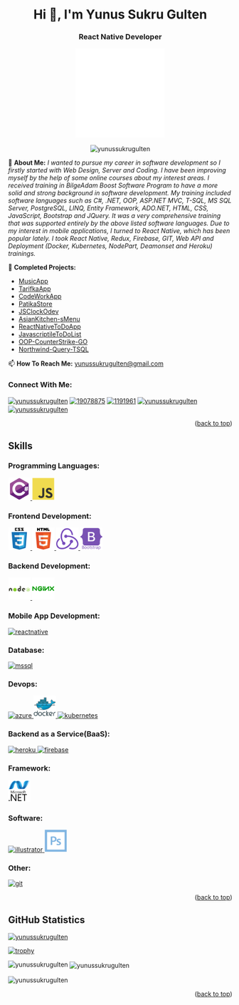 <h1 align="center">Hi 👋, I'm Yunus Sukru Gulten</h1>
<h3 align="center">React Native Developer</h3>
<p align="center"> <img src="https://github.com/yunussukrugulten/yunussukrugulten/blob/main/React.gif" alt="react-native" width=200 height=200 /> </p>
<p align="center"> <img src="https://komarev.com/ghpvc/?username=yunussukrugulten&label=Profile%20views&color=0e75b6&style=flat" alt="yunussukrugulten" /> </p>

💬 **About Me:** *I wanted to pursue my career in software development so I firstly started with Web Design, Server and Coding. I have been improving myself by the help of some online courses about my interest areas. I received training in BilgeAdam Boost Software Program to have a more solid and strong background in software development. My training included software languages such as C#, .NET, OOP, ASP.NET MVC, T-SQL, MS SQL Server, PostgreSQL, LINQ, Entity Framework, ADO.NET, HTML, CSS, JavaScript, Bootstrap and JQuery. It was a very comprehensive training that was supported entirely by the above listed software languages. Due to my interest in mobile applications, I turned to React Native, which has been popular lately. I took React Native, Redux, Firebase, GIT, Web API and Deployment (Docker, Kubernetes, NodePart, Deamonset and Heroku) trainings.*

🔭 **Completed Projects:**
- [MusicApp](https://github.com/yunussukrugulten/MusicApp)
- [TarifkaApp](https://github.com/yunussukrugulten/TarifkaApp)
- [CodeWorkApp](https://github.com/yunussukrugulten/CodeWorkApp)
- [PatikaStore](https://github.com/yunussukrugulten/PatikaStore)
- [JSClockOdev](https://github.com/yunussukrugulten/JSClockOdev)
- [AsianKitchen-sMenu](https://github.com/yunussukrugulten/AsianKitchen-sMenu)
- [ReactNativeToDoApp](https://github.com/yunussukrugulten/ReactNativeToDoApp)
- [JavascriptileToDoList](https://github.com/yunussukrugulten/JavascriptileToDoList)
- [OOP-CounterStrike-GO](https://github.com/yunussukrugulten/OOP-CounterStrike-GO)
- [Northwind-Query-TSQL](https://github.com/yunussukrugulten/Northwind-Query-TSQL)

📫 **How To Reach Me:** yunussukrugulten@gmail.com

<h3 align="left">Connect With Me:</h3>
<p align="left">
<a href="https://linkedin.com/in/yunussukrugulten" target="blank"><img align="center" src="https://raw.githubusercontent.com/rahuldkjain/github-profile-readme-generator/master/src/images/icons/Social/linked-in-alt.svg" alt="yunussukrugulten" height="25" width="25" /></a>
<a href="https://stackoverflow.com/users/19078875" target="blank"><img align="center" src="https://raw.githubusercontent.com/rahuldkjain/github-profile-readme-generator/master/src/images/icons/Social/stack-overflow.svg" alt="19078875" height="25" width="25" /></a>  
<a href="https://meta.stackexchange.com/users/1191961" target="blank"><img align="center" src="https://upload.wikimedia.org/wikipedia/commons/thumb/e/e0/Stack_Exchange_icon.svg/768px-Stack_Exchange_icon.svg.png?20190928184426" alt="1191961" height="25" width="25" /></a>  
<a href="https://instagram.com/yunussukrugulten" target="blank"><img align="center" src="https://raw.githubusercontent.com/rahuldkjain/github-profile-readme-generator/master/src/images/icons/Social/instagram.svg" alt="yunussukrugulten" height="25" width="25" /></a>
<a href="https://www.hackerrank.com/yunussukrugulten" target="blank"><img align="center" src="https://raw.githubusercontent.com/rahuldkjain/github-profile-readme-generator/master/src/images/icons/Social/hackerrank.svg" alt="yunussukrugulten" height="25" width="25" /></a>
</p>

<p align="right">(<a href="#top">back to top</a>)</p>

<h2 align="left">Skills</h3></p>

<h3 align="left">Programming Languages:</h3>
<p align="left">
  <a href="https://www.w3schools.com/cs/" target="_blank" rel="noreferrer"> <img src="https://raw.githubusercontent.com/devicons/devicon/master/icons/csharp/csharp-original.svg" alt="csharp" width="50" height="50"/> </a> <a href="https://developer.mozilla.org/en-US/docs/Web/JavaScript" target="_blank" rel="noreferrer"> <img src="https://raw.githubusercontent.com/devicons/devicon/master/icons/javascript/javascript-original.svg" alt="javascript" width="50" height="50"/> </a>
</p>

<h3 align="left">Frontend Development:</h3>
<p align="left">  
  <a href="https://www.w3schools.com/css/" target="_blank" rel="noreferrer"> <img src="https://raw.githubusercontent.com/devicons/devicon/master/icons/css3/css3-original-wordmark.svg" alt="css3" width="50" height="50"/> </a>
  <a href="https://www.w3.org/html/" target="_blank" rel="noreferrer"> <img src="https://raw.githubusercontent.com/devicons/devicon/master/icons/html5/html5-original-wordmark.svg" alt="html5" width="50" height="50"/> </a> 
  <a href="https://redux.js.org" target="_blank" rel="noreferrer"> <img src="https://raw.githubusercontent.com/devicons/devicon/master/icons/redux/redux-original.svg" alt="redux" width="50" height="50"/> </a>   
  <a href="https://getbootstrap.com" target="_blank" rel="noreferrer"> <img src="https://raw.githubusercontent.com/devicons/devicon/master/icons/bootstrap/bootstrap-plain-wordmark.svg" alt="bootstrap" width="50" height="50"/> </a> 
</p>

<h3 align="left">Backend Development:</h3>
<p align="left">
  <a href="https://nodejs.org" target="_blank" rel="noreferrer"> <img src="https://raw.githubusercontent.com/devicons/devicon/master/icons/nodejs/nodejs-original-wordmark.svg" alt="nodejs" width="50" height="50"/> </a> 
  <a href="https://www.nginx.com" target="_blank" rel="noreferrer"> <img src="https://raw.githubusercontent.com/devicons/devicon/master/icons/nginx/nginx-original.svg" alt="nginx" width="50" height="50"/> </a> 
</p>
  
<h3 align="left">Mobile App Development:</h3>
<p align="left">
   <a href="https://reactnative.dev/" target="_blank" rel="noreferrer"> <img src="https://reactnative.dev/img/header_logo.svg" alt="reactnative" width="50" height="50"/> </a> 
</p>
  
<h3 align="left">Database:</h3>
<p align="left">
   <a href="https://www.microsoft.com/en-us/sql-server" target="_blank" rel="noreferrer"> <img src="https://www.svgrepo.com/show/303229/microsoft-sql-server-logo.svg" alt="mssql" width="50" height="50"/> </a> 
</p>

<h3 align="left">Devops:</h3>
<p align="left">  
   <a href="https://azure.microsoft.com/en-in/" target="_blank" rel="noreferrer"> <img src="https://www.vectorlogo.zone/logos/microsoft_azure/microsoft_azure-icon.svg" alt="azure" width="50" height="50"/> </a>  
   <a href="https://www.docker.com/" target="_blank" rel="noreferrer"> <img src="https://raw.githubusercontent.com/devicons/devicon/master/icons/docker/docker-original-wordmark.svg" alt="docker" width="50" height="50"/> </a>  
  <a href="https://kubernetes.io" target="_blank" rel="noreferrer"> <img src="https://www.vectorlogo.zone/logos/kubernetes/kubernetes-icon.svg" alt="kubernetes" width="50" height="50"/> </a>   
</p>

<h3 align="left">Backend as a Service(BaaS):</h3>
<p align="left">
     <a href="https://heroku.com" target="_blank" rel="noreferrer"> <img src="https://www.vectorlogo.zone/logos/heroku/heroku-icon.svg" alt="heroku" width="50" height="50"/> </a>   
  <a href="https://firebase.google.com/" target="_blank" rel="noreferrer"> <img src="https://www.vectorlogo.zone/logos/firebase/firebase-icon.svg" alt="firebase" width="50" height="50"/> </a> 
</p>

<h3 align="left">Framework:</h3>
<p align="left">
     <a href="https://dotnet.microsoft.com/" target="_blank" rel="noreferrer"> <img src="https://raw.githubusercontent.com/devicons/devicon/master/icons/dot-net/dot-net-original-wordmark.svg" alt="dotnet" width="50" height="50"/> </a> 
</p>

<h3 align="left">Software:</h3>
<p align="left">
      <a href="https://www.adobe.com/in/products/illustrator.html" target="_blank" rel="noreferrer"> <img src="https://www.vectorlogo.zone/logos/adobe_illustrator/adobe_illustrator-icon.svg" alt="illustrator" width="50" height="50"/> </a>   
  <a href="https://www.photoshop.com/en" target="_blank" rel="noreferrer"> <img src="https://raw.githubusercontent.com/devicons/devicon/master/icons/photoshop/photoshop-line.svg" alt="photoshop" width="50" height="50"/> </a> 
</p>

<h3 align="left">Other:</h3>
<p align="left">
     <a href="https://git-scm.com/" target="_blank" rel="noreferrer"> <img src="https://www.vectorlogo.zone/logos/git-scm/git-scm-icon.svg" alt="git" width="50" height="50"/> </a> 
</p>  

<p align="right">(<a href="#top">back to top</a>)</p>

<h2 align="left">GitHub Statistics</h3></p>

<p align="left"> <a href="https://github.com/ryo-ma/github-profile-trophy"><img src="https://github-profile-trophy.vercel.app/?username=yunussukrugulten" alt="yunussukrugulten" /></a> </p>

[![trophy](https://github-profile-trophy.vercel.app/?username=yunussukrugulten-ma)](https://github.com/ryo-ma/github-profile-trophy)

<p><img align="left" src="https://github-readme-stats.vercel.app/api/top-langs?username=yunussukrugulten&show_icons=true&locale=en&layout=compact" alt="yunussukrugulten" /></p>

<p>&nbsp;<img align="center" src="https://github-readme-stats.vercel.app/api?username=yunussukrugulten&show_icons=true&locale=en" alt="yunussukrugulten" /></p>

<p><img align="center" src="https://github-readme-streak-stats.herokuapp.com/?user=yunussukrugulten&" alt="yunussukrugulten" /></p>

<p align="right">(<a href="#top">back to top</a>)</p>
